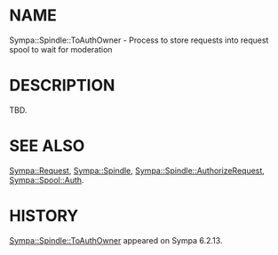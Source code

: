 # NAME

Sympa::Spindle::ToAuthOwner -
Process to store requests into request spool to wait for moderation

# DESCRIPTION

TBD.

# SEE ALSO

[Sympa::Request](./Sympa::Request.3.md),
[Sympa::Spindle](./Sympa::Spindle.3.md), [Sympa::Spindle::AuthorizeRequest](./Sympa::Spindle::AuthorizeRequest.3.md),
[Sympa::Spool::Auth](./Sympa::Spool::Auth.3.md).

# HISTORY

[Sympa::Spindle::ToAuthOwner](./Sympa::Spindle::ToAuthOwner.3.md) appeared on Sympa 6.2.13.
